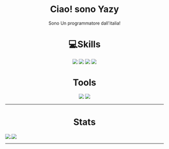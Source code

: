 <h1 align='center'>
  Ciao! sono Yazy
 </h1>
 
<p align='center'>
    Sono Un programmatore dall'italia!    
</p>
<h1 align='center'>
   💻Skills
</h1>
<p align='center'>
  <img src="https://img.shields.io/badge/Python-3776AB?style=for-the-badge&logo=python&logoColor=white" />
  <img src="https://img.shields.io/badge/JavaScript-F7DF1E?style=for-the-badge&logo=javascript&logoColor=black" />
  <img src="https://img.shields.io/badge/Go-00ADD8?style=for-the-badge&logo=go&logoColor=white" />
  <img src="https://img.shields.io/badge/C-00599C?style=for-the-badge&logo=c&logoColor=white" />
 
</p>
<h1 align='center'>
  Tools
</h1>
<p align='center'>
  <img src='https://img.shields.io/badge/Linux-FCC624?style=for-the-badge&logo=linux&logoColor=black' />
  <img src='https://camo.githubusercontent.com/7a49bafc2ae7a9a9ebf38169e025c8280930cccdffab75cb947530b0d19715fc/68747470733a2f2f696d672e736869656c64732e696f2f62616467652f456469746f722d5653436f64652d3030374143433f7374796c653d666f722d7468652d6261646765266c6f676f3d56697375616c25323053747564696f253230436f6465'/>
</p>
<hr>
<h1 align="center">Stats</h1>
<div>
  <a href="https://github.com/Yazydev/yazydev">
    <img align="center" src="https://github-readme-stats.vercel.app/api/top-langs/?username=Yazydev&exclude_repo=dotfiles&show_icons=true&hide_border=true"/>
  </a>
  <a href="https://github.com/Yazydev/yazydev">
    <img align="center" src="https://github-readme-stats.vercel.app/api?username=Yazydev&show_icons=true&count_private=true&hide_border=true"/>
  </a>
</div>
<hr>
